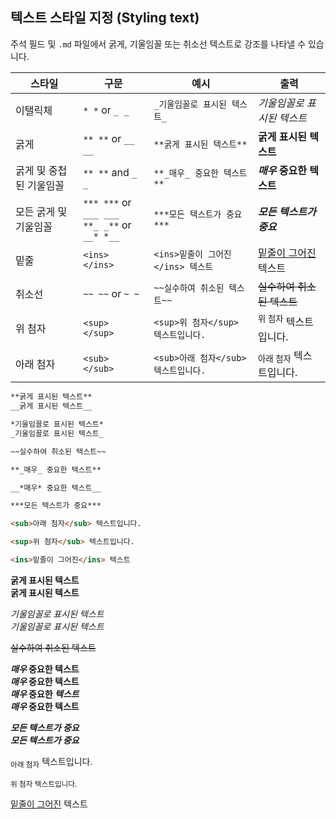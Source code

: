 ## 텍스트 스타일 지정 (Styling text)

주석 필드 및 `.md` 파일에서 굵게, 기울임꼴 또는 취소선 텍스트로 강조를 나타낼 수 있습니다.

| 스타일 | 구문 | 예시 | 출력 |
| --- | --- | --- | --- |
| 이탤릭체 | `* *` or `_ _` | `_기울임꼴로 표시된 텍스트_` | _기울임꼴로 표시된 텍스트_ |
| 굵게 | `** **` or `__ __` | `**굵게 표시된 텍스트**` | **굵게 표시된 텍스트** |
| 굵게 및 중첩된 기울임꼴 | `** **` and `_ _` | `**_매우_ 중요한 텍스트**` | **_매우_ 중요한 텍스트** |
| 모든 굵게 및 기울임꼴 | `*** ***` or `___ ___`<br/>`**_ _**` or `__* *__` | `***모든 텍스트가 중요***` | ***모든 텍스트가 중요*** | <!-- markdownlint-disable-line emphasis-style -->
| 밑줄 | `<ins> </ins>` | `<ins>밑줄이 그어진</ins> 텍스트` | <ins>밑줄이 그어진</ins> 텍스트 |
| 취소선 | `~~ ~~` or `~ ~`| `~~실수하여 취소된 텍스트~~` | ~~실수하여 취소된 텍스트~~ |
| 위 첨자 | `<sup> </sup>` | `<sup>위 첨자</sup> 텍스트입니다.` | <sup>위 첨자</sup> 텍스트입니다. |
| 아래 첨자 | `<sub> </sub>` | `<sub>아래 첨자</sub> 텍스트입니다.` | <sub>아래 첨자</sub> 텍스트입니다. |

```markdown
**굵게 표시된 텍스트**  
__굵게 표시된 텍스트__

*기울임꼴로 표시된 텍스트*  
_기울임꼴로 표시된 텍스트_

~~실수하여 취소된 텍스트~~

**_매우_ 중요한 텍스트**

__*매우* 중요한 텍스트__

***모든 텍스트가 중요***

<sub>아래 첨자</sub> 텍스트입니다.

<sup>위 첨자</sub> 텍스트입니다.

<ins>밑줄이 그어진</ins> 텍스트
```

**굵게 표시된 텍스트**  
__굵게 표시된 텍스트__

*기울임꼴로 표시된 텍스트*  
_기울임꼴로 표시된 텍스트_

~~실수하여 취소된 텍스트~~

**_매우_ 중요한 텍스트**  
__*매우* 중요한 텍스트__  
***매우* 중요한 _텍스트_**  
___매우_ 중요한 텍스트__

***모든 텍스트가 중요***  
___모든 텍스트가 중요___

<sub>아래 첨자</sub> 텍스트입니다.

<sup>위 첨자</sub> 텍스트입니다.

<ins>밑줄이 그어진</ins> 텍스트